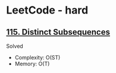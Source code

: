 # LeetCode - hard

## [115. Distinct Subsequences](https://leetcode.com/problems/distinct-subsequences/)

Solved

* Complexity: O(ST)
* Memory: O(T)
